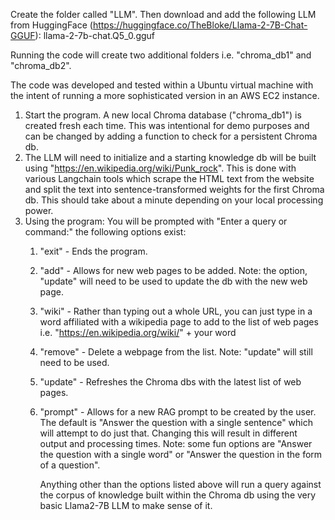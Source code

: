 
Create the folder called "LLM". Then download and add the following LLM from HuggingFace (https://huggingface.co/TheBloke/Llama-2-7B-Chat-GGUF):
llama-2-7b-chat.Q5_0.gguf

Running the code will create two additional folders i.e. "chroma_db1" and "chroma_db2". 

The code was developed and tested within a Ubuntu virtual machine with the intent of running a more sophisticated version in an AWS EC2 instance. 

1. Start the program. A new local Chroma database ("chroma_db1") is created fresh each time. This was intentional for demo purposes and can be changed by adding a function to check for a persistent Chroma db.
2. The LLM will need to initialize and a starting knowledge db will be built using "https://en.wikipedia.org/wiki/Punk_rock". This is done with various Langchain tools which scrape the HTML text from the website and split the text into sentence-transformed weights
for the first Chroma db. This should take about a minute depending on your local processing power. 
3. Using the program:
   You will be prompted with "Enter a query or command:" the following options exist:
   1. "exit" - Ends the program.
   2. "add" - Allows for new web pages to be added. Note: the option, "update" will need to be used to update the db with the new web page.
   3. "wiki" - Rather than typing out a whole URL, you can just type in a word affiliated with a wikipedia page to add to the list of web pages i.e. "https://en.wikipedia.org/wiki/" + your word
   4. "remove" - Delete a webpage from the list. Note: "update" will still need to be used.
   5. "update" - Refreshes the Chroma dbs with the latest list of web pages.
   6. "prompt" - Allows for a new RAG prompt to be created by the user. The default is "Answer the question with a single sentence" which will attempt to do just that. Changing this will result in different output and processing times. Note: some fun options are "Answer the question with a single word" or "Answer the question in the form of a question".
  
      Anything other than the options listed above will run a query against the corpus of knowledge built within the Chroma db using the very basic Llama2-7B LLM to make sense of it. 

  


